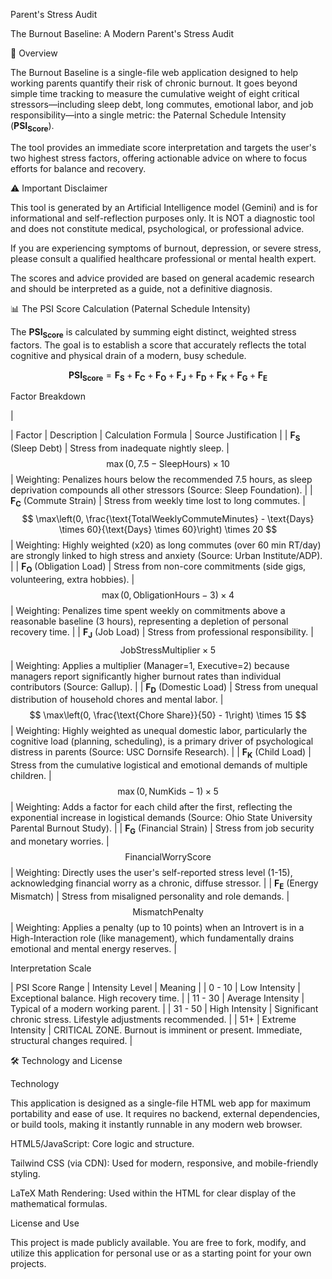 Parent's Stress Audit

The Burnout Baseline: A Modern Parent's Stress Audit

🚀 Overview

The Burnout Baseline is a single-file web application designed to help working parents quantify their risk of chronic burnout. It goes beyond simple time tracking to measure the cumulative weight of eight critical stressors—including sleep debt, long commutes, emotional labor, and job responsibility—into a single metric: the Paternal Schedule Intensity ($\mathbf{PSI_{Score}}$).

The tool provides an immediate score interpretation and targets the user's two highest stress factors, offering actionable advice on where to focus efforts for balance and recovery.

⚠️ Important Disclaimer

This tool is generated by an Artificial Intelligence model (Gemini) and is for informational and self-reflection purposes only. It is NOT a diagnostic tool and does not constitute medical, psychological, or professional advice.

If you are experiencing symptoms of burnout, depression, or severe stress, please consult a qualified healthcare professional or mental health expert.

The scores and advice provided are based on general academic research and should be interpreted as a guide, not a definitive diagnosis.

📊 The PSI Score Calculation (Paternal Schedule Intensity)

The $\mathbf{PSI_{Score}}$ is calculated by summing eight distinct, weighted stress factors. The goal is to establish a score that accurately reflects the total cognitive and physical drain of a modern, busy schedule.

$$\mathbf{PSI_{Score}} = \mathbf{F_S} + \mathbf{F_C} + \mathbf{F_O} + \mathbf{F_J} + \mathbf{F_D} + \mathbf{F_K} + \mathbf{F_G} + \mathbf{F_E}$$

Factor Breakdown

|

| Factor | Description | Calculation Formula | Source Justification |
| $\mathbf{F_S}$ (Sleep Debt) | Stress from inadequate nightly sleep. | $$ \max(0, 7.5 - \text{SleepHours}) \times 10 $$ | Weighting: Penalizes hours below the recommended 7.5 hours, as sleep deprivation compounds all other stressors (Source: Sleep Foundation). |
| $\mathbf{F_C}$ (Commute Strain) | Stress from weekly time lost to long commutes. | $$ \max\left(0, \frac{\text{TotalWeeklyCommuteMinutes} - \text{Days} \times 60}{\text{Days} \times 60}\right) \times 20 $$ | Weighting: Highly weighted (x20) as long commutes (over 60 min RT/day) are strongly linked to high stress and anxiety (Source: Urban Institute/ADP). |
| $\mathbf{F_O}$ (Obligation Load) | Stress from non-core commitments (side gigs, volunteering, extra hobbies). | $$ \max(0, \text{ObligationHours} - 3) \times 4 $$ | Weighting: Penalizes time spent weekly on commitments above a reasonable baseline (3 hours), representing a depletion of personal recovery time. |
| $\mathbf{F_J}$ (Job Load) | Stress from professional responsibility. | $$ \text{JobStressMultiplier} \times 5 $$ | Weighting: Applies a multiplier (Manager=1, Executive=2) because managers report significantly higher burnout rates than individual contributors (Source: Gallup). |
| $\mathbf{F_D}$ (Domestic Load) | Stress from unequal distribution of household chores and mental labor. | $$ \max\left(0, \frac{\text{Chore Share}}{50} - 1\right) \times 15 $$ | Weighting: Highly weighted as unequal domestic labor, particularly the cognitive load (planning, scheduling), is a primary driver of psychological distress in parents (Source: USC Dornsife Research). |
| $\mathbf{F_K}$ (Child Load) | Stress from the cumulative logistical and emotional demands of multiple children. | $$ \max(0, \text{NumKids} - 1) \times 5 $$ | Weighting: Adds a factor for each child after the first, reflecting the exponential increase in logistical demands (Source: Ohio State University Parental Burnout Study). |
| $\mathbf{F_G}$ (Financial Strain) | Stress from job security and monetary worries. | $$ \text{FinancialWorryScore} $$ | Weighting: Directly uses the user's self-reported stress level (1-15), acknowledging financial worry as a chronic, diffuse stressor. |
| $\mathbf{F_E}$ (Energy Mismatch) | Stress from misaligned personality and role demands. | $$ \text{MismatchPenalty} $$ | Weighting: Applies a penalty (up to 10 points) when an Introvert is in a High-Interaction role (like management), which fundamentally drains emotional and mental energy reserves. |

Interpretation Scale

| PSI Score Range | Intensity Level | Meaning |
| 0 - 10 | Low Intensity | Exceptional balance. High recovery time. |
| 11 - 30 | Average Intensity | Typical of a modern working parent. |
| 31 - 50 | High Intensity | Significant chronic stress. Lifestyle adjustments recommended. |
| 51+ | Extreme Intensity | CRITICAL ZONE. Burnout is imminent or present. Immediate, structural changes required. |

🛠️ Technology and License

Technology

This application is designed as a single-file HTML web app for maximum portability and ease of use. It requires no backend, external dependencies, or build tools, making it instantly runnable in any modern web browser.

HTML5/JavaScript: Core logic and structure.

Tailwind CSS (via CDN): Used for modern, responsive, and mobile-friendly styling.

LaTeX Math Rendering: Used within the HTML for clear display of the mathematical formulas.

License and Use

This project is made publicly available. You are free to fork, modify, and utilize this application for personal use or as a starting point for your own projects.